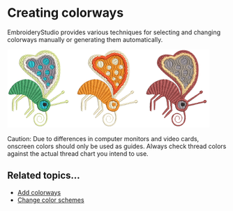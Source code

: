 # Creating colorways

EmbroideryStudio provides various techniques for selecting and changing colorways manually or generating them automatically.

![colorways00002.png](assets/colorways00002.png)

Caution: Due to differences in computer monitors and video cards, onscreen colors should only be used as guides. Always check thread colors against the actual thread chart you intend to use.

## Related topics...

- [Add colorways](Add_colorways)
- [Change color schemes](Change_color_schemes)
